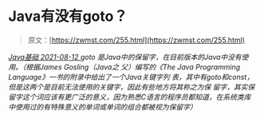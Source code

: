 <!--yml
category: 未分类
date: 0001-01-01 00:00:00
-->

# Java有没有goto？

> 原文：[https://zwmst.com/255.html](https://zwmst.com/255.html)

   [ *Java基础* ](https://zwmst.com/java%e5%9f%ba%e7%a1%80)*[ <time datetime="2021-08-12T16:54:06+08:00"> 2021-08-12 </time> ](https://zwmst.com/255.html)  goto 是Java中的保留字，在目前版本的Java中没有使用。（根据James Gosling（Java之 父）编写的《The Java Programming Language》一书的附录中给出了一个Java关键字列 表，其中有goto和const，但是这两个是目前无法使用的关键字，因此有些地方将其称之为保 留字，其实保留字这个词应该有更广泛的意义，因为熟悉C语言的程序员都知道，在系统类库 中使用过的有特殊意义的单词或单词的组合都被视为保留字）*